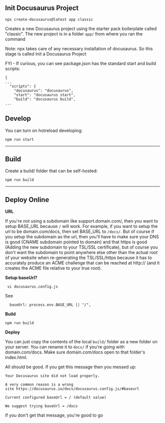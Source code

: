 ## Init Docusaurus  Project

```
npx create-docusaurus@latest app classic
```

Creates a new Docusaurus project using the starter pack boilerplate called "classic". The new project is in a folder `app/` from where you ran the command

Note: npx takes care of any necessary installation of docusaurus. So this stage is called Init a Docusaurus Project

FYI - If curious, you can see package.json has the standard start and build scripts:
```
{
...
  "scripts": {
    "docusaurus": "docusaurus",
    "start": "docusaurus start",
    "build": "docusaurus build",
...
```

## Develop

You can turn on hotreload developing:
```
npm run start
```

---
## Build

Create a build/ folder that can be self-hosted:
```
npm run build
```

---
## Deploy Online

**URL**

If you're not using a subdomain like support.domain.com/, then you want to setup BASE_URL because `/` will work. For example, if you want to setup the url to be domain.com/docs, then set BASE_URL to `/docs/`. But of course if you setup the subdomain as the url, then you'll have to make sure your DNS is good (CNAME subdomain pointed to domain) and that https is good (Adding the new subdomain to your TSL/SSL certificate), but of course you don't want the subdomain to point anywhere else other than the actual root of your website when re-generating the TSL/SSL/https because it has to accurately produce an ACME challenge that can be reached at http:// (and it creates the ACME file relative to your true root).

**Setup baseUrl?**
```
 vi docusaurus.config.js
```

See 
```
  baseUrl: process.env.BASE_URL || "/",
```


**Build**
```
npm run build
```

**Deploy**

You can just copy the contents of the local `build/` folder as a new folder on your server. You can rename it to `docs/` if you're going with domain.com/docs. Make sure domain.com/docs open to that folder's index.html.

All should be good. If you get this message then you messed up:
```
Your Docusaurus site did not load properly.

A very common reason is a wrong site https://docusaurus.io/docs/docusaurus.config.js/#baseurl

Current configured baseUrl = / (default value)

We suggest trying baseUrl = /docs
```

If you don't get that message, you're good to go